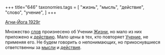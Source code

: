 +++
title="646"
taxonomies.tags = [
 "жизнь",
 "мысль",
 "действие",
 "слово",
 "учение",
]
+++

[Агни-Йога 1929г](/agni/1929)

Множество [слов](/tags/слово) произнесено об Учении [Жизни](/tags/жизнь), но мало из них приложено к [действию](/tags/действие). Мало цены в тех, кто повторяет [Учение](/tags/учение), не применяя его. Не будем говорить о непонимающих, но прикоснувшиеся ответственны за [мысли](/tags/мысль) и [действия](/tags/действие).